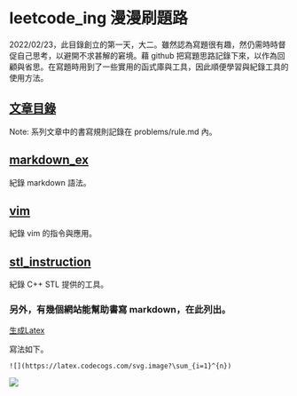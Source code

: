 # leetcode_ing 漫漫刷題路

2022/02/23，此目錄創立的第一天，大二。雖然認為寫題很有趣，然仍需時時督促自己思考，以避開不求甚解的窘境。藉 github 把寫題思路記錄下來，以作為回顧與省思。在寫題時用到了一些實用的函式庫與工具，因此順便學習與紀錄工具的使用方法。

## [文章目錄](./problems.md)

Note: 系列文章中的書寫規則記錄在 problems/rule.md 內。

## [markdown_ex](markdown_ex.md)

紀錄 markdown 語法。


## [vim](./vim.md)

紀錄 vim 的指令與應用。


## [stl_instruction](./stl_instruction.md)

紀錄 C++ STL 提供的工具。 


### 另外，有幾個網站能幫助書寫 markdown，在此列出。

[生成Latex](https://latex.codecogs.com/)

寫法如下。

```
![](https://latex.codecogs.com/svg.image?\sum_{i=1}^{n})
```

![](https://latex.codecogs.com/svg.image?\sum_{i=1}^{n})
